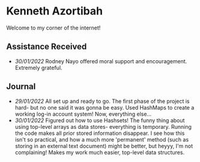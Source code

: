# Kenneth Azortibah
Welcome to my corner of the internet! 

## Assistance Received
- *30/01/2022*
Rodney Nayo offered moral support and encouragement. Extremely grateful.

## Journal
- *29/01/2022*
All set up and ready to go.
The first phase of the project is hard- but no one said it was gonna be easy.
Used HashMaps to create a working log-in account system! Now, everything else...
- *30/01/2022*
Figured out how to use Hashsets!
The funny thing about using top-level arrays as data stores- everything is temporary. Running the code makes all prior stored information disappear.
I see how this isn't so practical, and how a much more 'permanent' method (such as storing in an external text document) might be better, but heyyy, I'm not complaining! Makes my work much easier, top-level data structures.